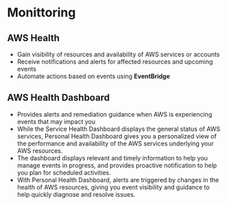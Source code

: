 # Monittoring

## AWS Health

- Gain visibility of resources and availability of AWS services or accounts
- Receive notifications and alerts for affected resources and upcoming events
- Automate actions based on events using **EventBridge**

## AWS Health Dashboard

- Provides alerts and remediation guidance when AWS is experiencing events that may impact you
- While the Service Health Dashboard displays the general status of AWS services, Personal Health Dashboard gives 
  you a personalized view of the performance and availability of the AWS services underlying your AWS resources. 
- The dashboard displays relevant and timely information to help you manage events in progress, 
  and provides proactive notification to help you plan for scheduled activities.
- With Personal Health Dashboard, alerts are triggered by changes in the health of AWS resources, giving you event
  visibility and guidance to help quickly diagnose and resolve issues.